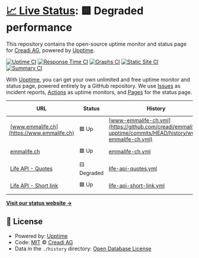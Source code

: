 # [📈 Live Status](https://creadi.github.io/emmalife-upptime): <!--live status--> **🟨 Degraded performance**

This repository contains the open-source uptime monitor and status page for [Creadi AG](https://www.creadi.ch), powered by [Upptime](https://github.com/upptime/upptime).

[![Uptime CI](https://github.com/creadi/emmalife-upptime/workflows/Uptime%20CI/badge.svg)](https://github.com/upptime/upptime/actions?query=workflow%3A%22Uptime+CI%22)
[![Response Time CI](https://github.com/creadi/emmalife-upptime/workflows/Response%20Time%20CI/badge.svg)](https://github.com/upptime/upptime/actions?query=workflow%3A%22Response+Time+CI%22)
[![Graphs CI](https://github.com/creadi/emmalife-upptime/workflows/Graphs%20CI/badge.svg)](https://github.com/upptime/upptime/actions?query=workflow%3A%22Graphs+CI%22)
[![Static Site CI](https://github.com/creadi/emmalife-upptime/workflows/Static%20Site%20CI/badge.svg)](https://github.com/upptime/upptime/actions?query=workflow%3A%22Static+Site+CI%22)
[![Summary CI](https://github.com/creadi/emmalife-upptime/workflows/Summary%20CI/badge.svg)](https://github.com/upptime/upptime/actions?query=workflow%3A%22Summary+CI%22)

With [Upptime](https://upptime.js.org), you can get your own unlimited and free uptime monitor and status page, powered entirely by a GitHub repository. We use [Issues](https://github.com/creadi/emmalife-upptime/issues) as incident reports, [Actions](https://github.com/creadi/emmalife-upptime/actions) as uptime monitors, and [Pages](https://creadi.github.io/emmalife-upptime) for the status page.

<!--start: status pages-->
<!-- This summary is generated by Upptime (https://github.com/upptime/upptime) -->
<!-- Do not edit this manually, your changes will be overwritten -->
<!-- prettier-ignore -->
| URL | Status | History | Response Time | Uptime |
| --- | ------ | ------- | ------------- | ------ |
| <img alt="" src="https://www.emmalife.ch/favicon.ico" height="13"> [www.emmalife.ch](https://www.emmalife.ch) | 🟩 Up | [www-emmalife-ch.yml](https://github.com/creadi/emmalife-upptime/commits/HEAD/history/www-emmalife-ch.yml) | <details><summary><img alt="Response time graph" src="./graphs/www-emmalife-ch/response-time-week.png" height="20"> 311ms</summary><br><a href="https://creadi.github.io/emmalife-upptime/history/www-emmalife-ch"><img alt="Response time 361" src="https://img.shields.io/endpoint?url=https%3A%2F%2Fraw.githubusercontent.com%2Fcreadi%2Femmalife-upptime%2FHEAD%2Fapi%2Fwww-emmalife-ch%2Fresponse-time.json"></a><br><a href="https://creadi.github.io/emmalife-upptime/history/www-emmalife-ch"><img alt="24-hour response time 463" src="https://img.shields.io/endpoint?url=https%3A%2F%2Fraw.githubusercontent.com%2Fcreadi%2Femmalife-upptime%2FHEAD%2Fapi%2Fwww-emmalife-ch%2Fresponse-time-day.json"></a><br><a href="https://creadi.github.io/emmalife-upptime/history/www-emmalife-ch"><img alt="7-day response time 311" src="https://img.shields.io/endpoint?url=https%3A%2F%2Fraw.githubusercontent.com%2Fcreadi%2Femmalife-upptime%2FHEAD%2Fapi%2Fwww-emmalife-ch%2Fresponse-time-week.json"></a><br><a href="https://creadi.github.io/emmalife-upptime/history/www-emmalife-ch"><img alt="30-day response time 367" src="https://img.shields.io/endpoint?url=https%3A%2F%2Fraw.githubusercontent.com%2Fcreadi%2Femmalife-upptime%2FHEAD%2Fapi%2Fwww-emmalife-ch%2Fresponse-time-month.json"></a><br><a href="https://creadi.github.io/emmalife-upptime/history/www-emmalife-ch"><img alt="1-year response time 321" src="https://img.shields.io/endpoint?url=https%3A%2F%2Fraw.githubusercontent.com%2Fcreadi%2Femmalife-upptime%2FHEAD%2Fapi%2Fwww-emmalife-ch%2Fresponse-time-year.json"></a></details> | <details><summary><a href="https://creadi.github.io/emmalife-upptime/history/www-emmalife-ch">100.00%</a></summary><a href="https://creadi.github.io/emmalife-upptime/history/www-emmalife-ch"><img alt="All-time uptime 100.00%" src="https://img.shields.io/endpoint?url=https%3A%2F%2Fraw.githubusercontent.com%2Fcreadi%2Femmalife-upptime%2FHEAD%2Fapi%2Fwww-emmalife-ch%2Fuptime.json"></a><br><a href="https://creadi.github.io/emmalife-upptime/history/www-emmalife-ch"><img alt="24-hour uptime 100.00%" src="https://img.shields.io/endpoint?url=https%3A%2F%2Fraw.githubusercontent.com%2Fcreadi%2Femmalife-upptime%2FHEAD%2Fapi%2Fwww-emmalife-ch%2Fuptime-day.json"></a><br><a href="https://creadi.github.io/emmalife-upptime/history/www-emmalife-ch"><img alt="7-day uptime 100.00%" src="https://img.shields.io/endpoint?url=https%3A%2F%2Fraw.githubusercontent.com%2Fcreadi%2Femmalife-upptime%2FHEAD%2Fapi%2Fwww-emmalife-ch%2Fuptime-week.json"></a><br><a href="https://creadi.github.io/emmalife-upptime/history/www-emmalife-ch"><img alt="30-day uptime 100.00%" src="https://img.shields.io/endpoint?url=https%3A%2F%2Fraw.githubusercontent.com%2Fcreadi%2Femmalife-upptime%2FHEAD%2Fapi%2Fwww-emmalife-ch%2Fuptime-month.json"></a><br><a href="https://creadi.github.io/emmalife-upptime/history/www-emmalife-ch"><img alt="1-year uptime 100.00%" src="https://img.shields.io/endpoint?url=https%3A%2F%2Fraw.githubusercontent.com%2Fcreadi%2Femmalife-upptime%2FHEAD%2Fapi%2Fwww-emmalife-ch%2Fuptime-year.json"></a></details>
| <img alt="" src="https://www.emmalife.ch/favicon.ico" height="13"> [emmalife.ch](https://emmalife.ch) | 🟩 Up | [emmalife-ch.yml](https://github.com/creadi/emmalife-upptime/commits/HEAD/history/emmalife-ch.yml) | <details><summary><img alt="Response time graph" src="./graphs/emmalife-ch/response-time-week.png" height="20"> 288ms</summary><br><a href="https://creadi.github.io/emmalife-upptime/history/emmalife-ch"><img alt="Response time 309" src="https://img.shields.io/endpoint?url=https%3A%2F%2Fraw.githubusercontent.com%2Fcreadi%2Femmalife-upptime%2FHEAD%2Fapi%2Femmalife-ch%2Fresponse-time.json"></a><br><a href="https://creadi.github.io/emmalife-upptime/history/emmalife-ch"><img alt="24-hour response time 148" src="https://img.shields.io/endpoint?url=https%3A%2F%2Fraw.githubusercontent.com%2Fcreadi%2Femmalife-upptime%2FHEAD%2Fapi%2Femmalife-ch%2Fresponse-time-day.json"></a><br><a href="https://creadi.github.io/emmalife-upptime/history/emmalife-ch"><img alt="7-day response time 288" src="https://img.shields.io/endpoint?url=https%3A%2F%2Fraw.githubusercontent.com%2Fcreadi%2Femmalife-upptime%2FHEAD%2Fapi%2Femmalife-ch%2Fresponse-time-week.json"></a><br><a href="https://creadi.github.io/emmalife-upptime/history/emmalife-ch"><img alt="30-day response time 328" src="https://img.shields.io/endpoint?url=https%3A%2F%2Fraw.githubusercontent.com%2Fcreadi%2Femmalife-upptime%2FHEAD%2Fapi%2Femmalife-ch%2Fresponse-time-month.json"></a><br><a href="https://creadi.github.io/emmalife-upptime/history/emmalife-ch"><img alt="1-year response time 272" src="https://img.shields.io/endpoint?url=https%3A%2F%2Fraw.githubusercontent.com%2Fcreadi%2Femmalife-upptime%2FHEAD%2Fapi%2Femmalife-ch%2Fresponse-time-year.json"></a></details> | <details><summary><a href="https://creadi.github.io/emmalife-upptime/history/emmalife-ch">100.00%</a></summary><a href="https://creadi.github.io/emmalife-upptime/history/emmalife-ch"><img alt="All-time uptime 100.00%" src="https://img.shields.io/endpoint?url=https%3A%2F%2Fraw.githubusercontent.com%2Fcreadi%2Femmalife-upptime%2FHEAD%2Fapi%2Femmalife-ch%2Fuptime.json"></a><br><a href="https://creadi.github.io/emmalife-upptime/history/emmalife-ch"><img alt="24-hour uptime 100.00%" src="https://img.shields.io/endpoint?url=https%3A%2F%2Fraw.githubusercontent.com%2Fcreadi%2Femmalife-upptime%2FHEAD%2Fapi%2Femmalife-ch%2Fuptime-day.json"></a><br><a href="https://creadi.github.io/emmalife-upptime/history/emmalife-ch"><img alt="7-day uptime 100.00%" src="https://img.shields.io/endpoint?url=https%3A%2F%2Fraw.githubusercontent.com%2Fcreadi%2Femmalife-upptime%2FHEAD%2Fapi%2Femmalife-ch%2Fuptime-week.json"></a><br><a href="https://creadi.github.io/emmalife-upptime/history/emmalife-ch"><img alt="30-day uptime 100.00%" src="https://img.shields.io/endpoint?url=https%3A%2F%2Fraw.githubusercontent.com%2Fcreadi%2Femmalife-upptime%2FHEAD%2Fapi%2Femmalife-ch%2Fuptime-month.json"></a><br><a href="https://creadi.github.io/emmalife-upptime/history/emmalife-ch"><img alt="1-year uptime 100.00%" src="https://img.shields.io/endpoint?url=https%3A%2F%2Fraw.githubusercontent.com%2Fcreadi%2Femmalife-upptime%2FHEAD%2Fapi%2Femmalife-ch%2Fuptime-year.json"></a></details>
| <img alt="" src="https://www.emmalife.ch/favicon.ico" height="13"> [Life API - Quotes](https://api.life.creadi.ch/life/quotes) | 🟨 Degraded | [life-api-quotes.yml](https://github.com/creadi/emmalife-upptime/commits/HEAD/history/life-api-quotes.yml) | <details><summary><img alt="Response time graph" src="./graphs/life-api-quotes/response-time-week.png" height="20"> 3183ms</summary><br><a href="https://creadi.github.io/emmalife-upptime/history/life-api-quotes"><img alt="Response time 730" src="https://img.shields.io/endpoint?url=https%3A%2F%2Fraw.githubusercontent.com%2Fcreadi%2Femmalife-upptime%2FHEAD%2Fapi%2Flife-api-quotes%2Fresponse-time.json"></a><br><a href="https://creadi.github.io/emmalife-upptime/history/life-api-quotes"><img alt="24-hour response time 3541" src="https://img.shields.io/endpoint?url=https%3A%2F%2Fraw.githubusercontent.com%2Fcreadi%2Femmalife-upptime%2FHEAD%2Fapi%2Flife-api-quotes%2Fresponse-time-day.json"></a><br><a href="https://creadi.github.io/emmalife-upptime/history/life-api-quotes"><img alt="7-day response time 3183" src="https://img.shields.io/endpoint?url=https%3A%2F%2Fraw.githubusercontent.com%2Fcreadi%2Femmalife-upptime%2FHEAD%2Fapi%2Flife-api-quotes%2Fresponse-time-week.json"></a><br><a href="https://creadi.github.io/emmalife-upptime/history/life-api-quotes"><img alt="30-day response time 2274" src="https://img.shields.io/endpoint?url=https%3A%2F%2Fraw.githubusercontent.com%2Fcreadi%2Femmalife-upptime%2FHEAD%2Fapi%2Flife-api-quotes%2Fresponse-time-month.json"></a><br><a href="https://creadi.github.io/emmalife-upptime/history/life-api-quotes"><img alt="1-year response time 825" src="https://img.shields.io/endpoint?url=https%3A%2F%2Fraw.githubusercontent.com%2Fcreadi%2Femmalife-upptime%2FHEAD%2Fapi%2Flife-api-quotes%2Fresponse-time-year.json"></a></details> | <details><summary><a href="https://creadi.github.io/emmalife-upptime/history/life-api-quotes">100.00%</a></summary><a href="https://creadi.github.io/emmalife-upptime/history/life-api-quotes"><img alt="All-time uptime 100.00%" src="https://img.shields.io/endpoint?url=https%3A%2F%2Fraw.githubusercontent.com%2Fcreadi%2Femmalife-upptime%2FHEAD%2Fapi%2Flife-api-quotes%2Fuptime.json"></a><br><a href="https://creadi.github.io/emmalife-upptime/history/life-api-quotes"><img alt="24-hour uptime 100.00%" src="https://img.shields.io/endpoint?url=https%3A%2F%2Fraw.githubusercontent.com%2Fcreadi%2Femmalife-upptime%2FHEAD%2Fapi%2Flife-api-quotes%2Fuptime-day.json"></a><br><a href="https://creadi.github.io/emmalife-upptime/history/life-api-quotes"><img alt="7-day uptime 100.00%" src="https://img.shields.io/endpoint?url=https%3A%2F%2Fraw.githubusercontent.com%2Fcreadi%2Femmalife-upptime%2FHEAD%2Fapi%2Flife-api-quotes%2Fuptime-week.json"></a><br><a href="https://creadi.github.io/emmalife-upptime/history/life-api-quotes"><img alt="30-day uptime 100.00%" src="https://img.shields.io/endpoint?url=https%3A%2F%2Fraw.githubusercontent.com%2Fcreadi%2Femmalife-upptime%2FHEAD%2Fapi%2Flife-api-quotes%2Fuptime-month.json"></a><br><a href="https://creadi.github.io/emmalife-upptime/history/life-api-quotes"><img alt="1-year uptime 100.00%" src="https://img.shields.io/endpoint?url=https%3A%2F%2Fraw.githubusercontent.com%2Fcreadi%2Femmalife-upptime%2FHEAD%2Fapi%2Flife-api-quotes%2Fuptime-year.json"></a></details>
| <img alt="" src="https://www.emmalife.ch/favicon.ico" height="13"> [Life API - Short link](https://api.life.creadi.ch/sl) | 🟩 Up | [life-api-short-link.yml](https://github.com/creadi/emmalife-upptime/commits/HEAD/history/life-api-short-link.yml) | <details><summary><img alt="Response time graph" src="./graphs/life-api-short-link/response-time-week.png" height="20"> 110ms</summary><br><a href="https://creadi.github.io/emmalife-upptime/history/life-api-short-link"><img alt="Response time 114" src="https://img.shields.io/endpoint?url=https%3A%2F%2Fraw.githubusercontent.com%2Fcreadi%2Femmalife-upptime%2FHEAD%2Fapi%2Flife-api-short-link%2Fresponse-time.json"></a><br><a href="https://creadi.github.io/emmalife-upptime/history/life-api-short-link"><img alt="24-hour response time 80" src="https://img.shields.io/endpoint?url=https%3A%2F%2Fraw.githubusercontent.com%2Fcreadi%2Femmalife-upptime%2FHEAD%2Fapi%2Flife-api-short-link%2Fresponse-time-day.json"></a><br><a href="https://creadi.github.io/emmalife-upptime/history/life-api-short-link"><img alt="7-day response time 110" src="https://img.shields.io/endpoint?url=https%3A%2F%2Fraw.githubusercontent.com%2Fcreadi%2Femmalife-upptime%2FHEAD%2Fapi%2Flife-api-short-link%2Fresponse-time-week.json"></a><br><a href="https://creadi.github.io/emmalife-upptime/history/life-api-short-link"><img alt="30-day response time 111" src="https://img.shields.io/endpoint?url=https%3A%2F%2Fraw.githubusercontent.com%2Fcreadi%2Femmalife-upptime%2FHEAD%2Fapi%2Flife-api-short-link%2Fresponse-time-month.json"></a><br><a href="https://creadi.github.io/emmalife-upptime/history/life-api-short-link"><img alt="1-year response time 106" src="https://img.shields.io/endpoint?url=https%3A%2F%2Fraw.githubusercontent.com%2Fcreadi%2Femmalife-upptime%2FHEAD%2Fapi%2Flife-api-short-link%2Fresponse-time-year.json"></a></details> | <details><summary><a href="https://creadi.github.io/emmalife-upptime/history/life-api-short-link">100.00%</a></summary><a href="https://creadi.github.io/emmalife-upptime/history/life-api-short-link"><img alt="All-time uptime 100.00%" src="https://img.shields.io/endpoint?url=https%3A%2F%2Fraw.githubusercontent.com%2Fcreadi%2Femmalife-upptime%2FHEAD%2Fapi%2Flife-api-short-link%2Fuptime.json"></a><br><a href="https://creadi.github.io/emmalife-upptime/history/life-api-short-link"><img alt="24-hour uptime 100.00%" src="https://img.shields.io/endpoint?url=https%3A%2F%2Fraw.githubusercontent.com%2Fcreadi%2Femmalife-upptime%2FHEAD%2Fapi%2Flife-api-short-link%2Fuptime-day.json"></a><br><a href="https://creadi.github.io/emmalife-upptime/history/life-api-short-link"><img alt="7-day uptime 100.00%" src="https://img.shields.io/endpoint?url=https%3A%2F%2Fraw.githubusercontent.com%2Fcreadi%2Femmalife-upptime%2FHEAD%2Fapi%2Flife-api-short-link%2Fuptime-week.json"></a><br><a href="https://creadi.github.io/emmalife-upptime/history/life-api-short-link"><img alt="30-day uptime 100.00%" src="https://img.shields.io/endpoint?url=https%3A%2F%2Fraw.githubusercontent.com%2Fcreadi%2Femmalife-upptime%2FHEAD%2Fapi%2Flife-api-short-link%2Fuptime-month.json"></a><br><a href="https://creadi.github.io/emmalife-upptime/history/life-api-short-link"><img alt="1-year uptime 100.00%" src="https://img.shields.io/endpoint?url=https%3A%2F%2Fraw.githubusercontent.com%2Fcreadi%2Femmalife-upptime%2FHEAD%2Fapi%2Flife-api-short-link%2Fuptime-year.json"></a></details>

<!--end: status pages-->

[**Visit our status website →**](https://creadi.github.io/emmalife-upptime)

## 📄 License

- Powered by: [Upptime](https://github.com/upptime/upptime)
- Code: [MIT](./LICENSE) © [Creadi AG](https://www.creadi.ch)
- Data in the `./history` directory: [Open Database License](https://opendatacommons.org/licenses/odbl/1-0/)
